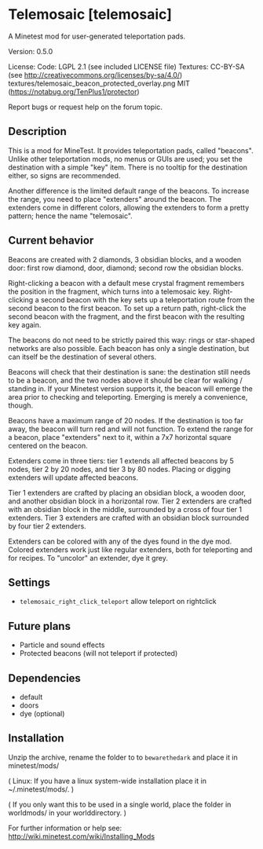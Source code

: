 Telemosaic [telemosaic]
=======================

A Minetest mod for user-generated teleportation pads.

Version: 0.5.0

License:
  Code: LGPL 2.1 (see included LICENSE file)
  Textures: CC-BY-SA (see http://creativecommons.org/licenses/by-sa/4.0/)
  textures/telemosaic_beacon_protected_overlay.png MIT (https://notabug.org/TenPlus1/protector)

Report bugs or request help on the forum topic.

Description
-----------

This is a mod for MineTest. It provides teleportation pads, called
"beacons". Unlike other teleportation mods, no menus or GUIs are used;
you set the destination with a simple "key" item. There is no
tooltip for the destination either, so signs are recommended.

Another difference is the limited default range of the beacons.
To increase the range, you need to place "extenders" around the beacon.
The extenders come in different colors, allowing the extenders to
form a pretty pattern; hence the name "telemosaic".

Current behavior
----------------

Beacons are created with 2 diamonds, 3 obsidian blocks, and a wooden
door: first row diamond, door, diamond; second row the obsidian blocks.

Right-clicking a beacon with a default mese crystal fragment remembers
the position in the fragment, which turns into a telemosaic key.
Right-clicking a second beacon with the key sets up a teleportation
route from the second beacon to the first beacon. To set up a return
path, right-click the second beacon with the fragment, and the first
beacon with the resulting key again.

The beacons do not need to be strictly paired this way: rings or
star-shaped networks are also possible. Each beacon has only a
single destination, but can itself be the destination of several
others.

Beacons will check that their destination is sane: the destination
still needs to be a beacon, and the two nodes above it should be
clear for walking / standing in. If your Minetest version supports
it, the beacon will emerge the area prior to checking and teleporting.
Emerging is merely a convenience, though.

Beacons have a maximum range of 20 nodes. If the destination is
too far away, the beacon will turn red and will not function.
To extend the range for a beacon, place "extenders" next to it,
within a 7x7 horizontal square centered on the beacon.

Extenders come in three tiers: tier 1 extends all affected beacons
by 5 nodes, tier 2 by 20 nodes, and tier 3 by 80 nodes. Placing
or digging extenders will update affected beacons.

Tier 1 extenders are crafted by placing an obsidian block, a wooden
door, and another obsidian block in a horizontal row. Tier 2 extenders
are crafted with an obsidian block in the middle, surrounded by a cross
of four tier 1 extenders. Tier 3 extenders are crafted with an obsidian
block surrounded by four tier 2 extenders.

Extenders can be colored with any of the dyes found in the dye mod.
Colored extenders work just like regular extenders, both for
teleporting and for recipes. To "uncolor" an extender, dye it grey.

Settings
------------

* `telemosaic_right_click_teleport` allow teleport on rightclick

Future plans
------------

* Particle and sound effects
* Protected beacons (will not teleport if protected)

Dependencies
------------
* default
* doors
* dye (optional)

Installation
------------

Unzip the archive, rename the folder to to `bewarethedark` and
place it in minetest/mods/

(  Linux: If you have a linux system-wide installation place
    it in ~/.minetest/mods/.  )

(  If you only want this to be used in a single world, place
    the folder in worldmods/ in your worlddirectory.  )

For further information or help see:
http://wiki.minetest.com/wiki/Installing_Mods
